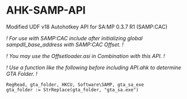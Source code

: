 # AHK-SAMP-API
Modified UDF v18 Autohotkey API for SA:MP 0.3.7 R1 (SAMP:CAC)

*! For use with SAMP:CAC include after initializing global sampdll_base_address with SAMP:CAC Offset. !*

*! You may use the Offsetloader.asi in Combination with this API. !*

*! Use a function like the following before including API.ahk to determine GTA Folder. !*

```
RegRead, gta_folder, HKCU, Software\SAMP, gta_sa_exe
gta_folder := StrReplace(gta_folder, "gta_sa.exe")
```
